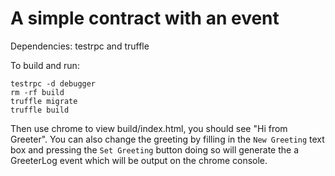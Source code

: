 # A simple contract with an event

Dependencies: testrpc and truffle

To build and run:
```
testrpc -d debugger
rm -rf build
truffle migrate
truffle build
```

Then use chrome to view build/index.html, you should see "Hi from Greeter".
You can also change the greeting by filling in the `New Greeting` text box
and pressing the `Set Greeting` button doing so will generate the a GreeterLog
event which will be output on the chrome console.
